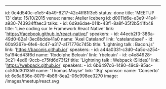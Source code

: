 ---
id: 0c4d540c-e1e5-4b49-8217-42c4ff81f3e5
status: done
title: 'MEETUP 13'
date: 15/10/2015
venue:
    name: Atelier Iceberg
    id: d0011d6e-e3e9-41e4-a930-743934ffaec3
talks:
    -
        id: 6d9a6dae-011b-43f1-8a8f-35f2b541fb48
        title: 'Live coding sur le Framework React Native'
        link: 'https://facebook.github.io/react-native/'
        speakers:
            -
                id: 44ecb2f3-386a-49d0-82a1-3ec8bdde41a0
                name: 'Axel Cateland'
                link: 'catelandaxel'
    -
        id: 60b9367e-6fe6-4c47-a317-a171776c745b
        title: 'Lightning talk : Bacon.js'
        link: 'https://baconjs.github.io/'
        speakers:
            -
                id: a44a0331-c3d0-4a5c-a254-5a194cd43f6d
                name: 'Rodolphe Belouin'
                link: 'rbelouin'
    -
        id: c4e84928-3c21-4ed6-9ccb-c75fd6d73f2f
        title: 'Lightning talk : Webpack (Slides)'
        link: 'https://webpack.github.io/'
        speakers:
            -
                id: 6b6497c6-1490-49c9-95ac-cc5f0d301359
                name: 'Thomas Moyse'
                link: 't8g'
sponsor:
    name: 'Conserto'
    id: 6c6a636e-8079-4b86-8ea2-06c998ee3270
image: /images/meetup/react.svg
